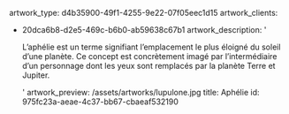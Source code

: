 artwork_type: d4b35900-49f1-4255-9e22-07f05eec1d15
artwork_clients:
  - 20dca6b8-d2e5-469c-b6b0-ab59638c67b1
artwork_description: '<p>L’aphélie est un terme signifiant l’emplacement le plus éloigné du soleil d’une planète. Ce concept est concrètement imagé par l’intermédiaire d’un personnage dont les yeux sont remplacés par la planète Terre et Jupiter.</p>'
artwork_preview: /assets/artworks/lupulone.jpg
title: Aphélie
id: 975fc23a-aeae-4c37-bb67-cbaeaf532190
